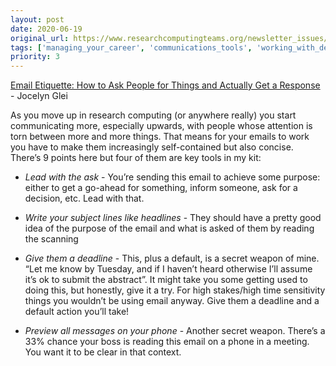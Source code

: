 ```yaml
---
layout: post
date: 2020-06-19
original_url: https://www.researchcomputingteams.org/newsletter_issues/0029
tags: ['managing_your_career', 'communications_tools', 'working_with_decision_makers']
priority: 3
---
```


<!-- markdownlint-disable MD033 -->
<!-- markdownlint-disable MD041 -->
<!-- markdownlint-disable MD049 -->

[Email Etiquette: How to Ask People for Things and Actually Get a Response](https://zapier.com/blog/email_strategies/) - Jocelyn Glei

As you move up in research computing (or anywhere really) you start communicating more, especially upwards, with people whose attention is torn between more and more things.  That means for your emails to work you have to make them increasingly self-contained but also concise.  There’s 9 points here but four of them are key tools in my kit:

- *Lead with the ask* - You’re sending this email to achieve some purpose: either to get a go-ahead for something, inform someone, ask for a decision, etc.  Lead with that.

- *Write your subject lines like headlines* - They should have a pretty good idea of the purpose of the email and what is asked of them by reading the scanning

- *Give them a deadline* -  This, plus a default, is a secret weapon of mine.  “Let me know by Tuesday, and if I haven’t heard otherwise I’ll assume it’s ok to submit the abstract”.  It might take you some getting used to doing this, but honestly, give it a try.  For high stakes/high time sensitivity things you wouldn’t be using email anyway.  Give them a deadline and a default action you’ll take!

- *Preview all messages on your phone* - Another secret weapon.  There’s a 33% chance your boss is reading this email on a phone in a meeting.  You want it to be clear in that context.

